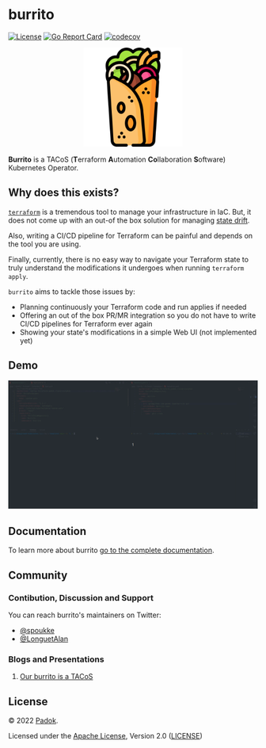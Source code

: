 # burrito <!-- omit in toc -->

[![License](https://img.shields.io/badge/License-Apache_2.0-blue.svg)](https://opensource.org/licenses/Apache-2.0)
[![Go Report Card](https://goreportcard.com/badge/github.com/padok-team/burrito)](https://goreportcard.com/report/github.com/padok-team/burrito)
[![codecov](https://codecov.io/gh/padok-team/burrito/branch/main/graph/badge.svg)](https://codecov.io/gh/padok-team/burrito)

<p align="center"><img src="./docs/assets/icon/burrito.png" width="200px" /></p>

**Burrito** is a TACoS (**T**erraform **A**utomation **Co**llaboration **S**oftware) Kubernetes Operator.

## Why does this exists?

[`terraform`](https://www.terraform.io/) is a tremendous tool to manage your infrastructure in IaC.
But, it does not come up with an out-of the box solution for managing [state drift](https://developer.hashicorp.com/terraform/tutorials/state/resource-drift).

Also, writing a CI/CD pipeline for Terraform can be painful and depends on the tool you are using.

Finally, currently, there is no easy way to navigate your Terraform state to truly understand the modifications it undergoes when running `terraform apply`.

`burrito` aims to tackle those issues by:

- Planning continuously your Terraform code and run applies if needed
- Offering an out of the box PR/MR integration so you do not have to write CI/CD pipelines for Terraform ever again
- Showing your state's modifications in a simple Web UI (not implemented yet)

## Demo

![demo](./docs/assets/demo/demo.gif)

## Documentation

To learn more about burrito [go to the complete documentation](https://padok-team.github.io/burrito/).

## Community

### Contibution, Discussion and Support

You can reach burrito's maintainers on Twitter:

- [@spoukke](https://twitter.com/spoukke)
- [@LonguetAlan](https://twitter.com/LonguetAlan)

### Blogs and Presentations

1. [Our burrito is a TACoS](https://www.padok.fr/en/blog/burrito-tacos)

## License

© 2022 [Padok](https://www.padok.fr/).

Licensed under the [Apache License](https://www.apache.org/licenses/LICENSE-2.0), Version 2.0 ([LICENSE](./LICENSE))
